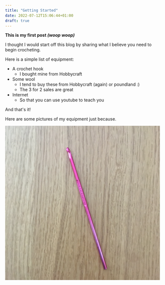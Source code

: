 ```yaml
---
title: "Getting Started"
date: 2022-07-12T15:06:44+01:00
draft: true
---
```


**This is my first post *(woop woop)***

I thought I would start off this blog by sharing what I believe you need to begin crocheting.

Here is a simple list of equipment:
- A crochet hook 
	- I bought mine from Hobbycraft
- Some wool
	- I tend to buy these from Hobbycraft (again) or poundland :)
	- The 3 for 2 sales are great
- Internet
	- So that you can use youtube to teach you 

And that's it!

Here are some pictures of my equipment just because.

![hook4](hook4.JPG)




